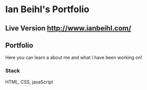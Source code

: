 # Ian Beihl's Portfolio

## Live Version http://www.ianbeihl.com/

## Portfolio
Here you can learn a about me and what I have been working on!

### Stack
HTML, CSS, javaScript
